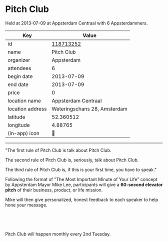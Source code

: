 # Pitch Club
Held at 2013-07-09 at Appsterdam Centraal with 6 Appsterdammers.
        
|Key|Value
|---|---|
|id|[118713252](https://www.meetup.com/appsterdam/events/118713252/)|
|name|Pitch Club|
|organizer|Appsterdam|
|attendees|6|
|begin date|2013-07-09|
|end date|2013-07-09|
|price|0|
|location name|Appsterdam Centraal|
|location address|Weteringschans 28, Amsterdam|
|latitude|52.360512|
|longitude|4.88765|
|(in-app) icon|🎤|

---

"The first rule of Pitch Club is talk about Pitch Club.

The second rule of Pitch Club is, seriously, talk about Pitch Club.

The third rule of Pitch Club is, if this is your first time, you have to speak."

Following the format of "The Most Important Minute of Your Life" concept by Appsterdam Mayor Mike Lee, participants will give a **60-second elevator pitch** of their business, product, or life mission.

Mike will then give personalized, honest feedback to each speaker to help hone your message.

 

 

Pitch Club will happen monthly every 2nd Tuesday.


